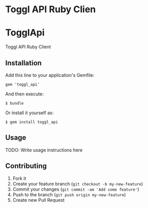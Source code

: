 Toggl API Ruby Clien 
=======
# TogglApi

Toggl API Ruby Client

## Installation

Add this line to your application's Gemfile:

    gem 'toggl_api'

And then execute:

    $ bundle

Or install it yourself as:

    $ gem install toggl_api

## Usage

TODO: Write usage instructions here

## Contributing

1. Fork it
2. Create your feature branch (`git checkout -b my-new-feature`)
3. Commit your changes (`git commit -am 'Add some feature'`)
4. Push to the branch (`git push origin my-new-feature`)
5. Create new Pull Request
